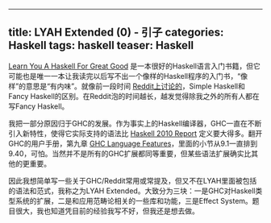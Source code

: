 -----------
title: LYAH Extended (0) - 引子
categories: Haskell
tags: haskell
teaser: Haskell
-----------

[Learn You A Haskell For Great Good](http://learnyouahaskell.com/) 是一本很好的Haskell语言入门书籍，但它可能也是唯一一本让我读完以后写不出一个像样的Haskell程序的入门书，“像样”的意思是“有内味”。就像前一段时间 [Reddit上讨论的](https://www.reddit.com/r/haskell/comments/ej2g06/the_simple_haskell_initiative/)，Simple Haskell和Fancy Haskell的区别。在Reddit泡的时间越长，越发觉得除我之外的所有人都在写Fancy Haskell。

我把一部分原因归于GHC的发展。作为事实上的Haskell编译器，GHC一直在不断引入新特性，使得它实际支持的语法比 [Haskell 2010 Report](https://www.haskell.org/onlinereport/haskell2010/) 定义要大得多。翻开GHC的用户手册，第九章 [GHC Language Features](https://downloads.haskell.org/~ghc/8.8.1/docs/html/users_guide/lang.html)，里面的小节从9.1一直排到9.40，可怕。当然并不是所有的GHC扩展都同等重要，但某些语法扩展确实比其他的更重要。

因此我想简单写一些关于GHC/Reddit常用或常提及，但又不在LYAH里面被包括的语法和范式，我称之为LYAH Extended。大致分为三块：一是GHC对Haskell类型系统的扩展，二是和应用范畴论相关的一些库和功能，三是Effect System。题目很大，我也知道凭目前的经验我写不好，但我还是想去做。

<!--more-->